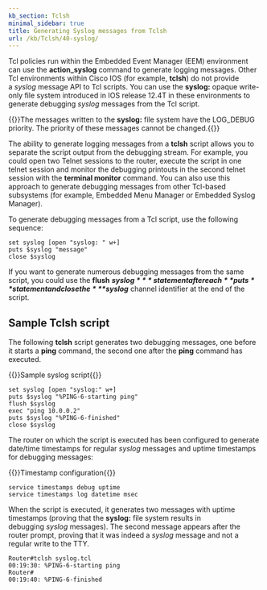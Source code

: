 ```yaml
---
kb_section: Tclsh
minimal_sidebar: true
title: Generating Syslog messages from Tclsh
url: /kb/Tclsh/40-syslog/
---
```

Tcl policies run within the Embedded Event Manager (EEM) environment can use the **action\_syslog** command to generate logging messages. Other Tcl environments within Cisco IOS (for example, **tclsh**) do not provide a *syslog* message API to Tcl scripts. You can use the **syslog:** opaque write-only file system introduced in IOS release 12.4T in these environments to generate debugging *syslog* messages from the Tcl script.

{{<note info>}}The messages written to the **syslog:** file system have the LOG\_DEBUG priority. The priority of these messages cannot be changed.{{</note>}}

The ability to generate logging messages from a **tclsh** script allows you to separate the script output from the debugging stream. For example, you could open two Telnet sessions to the router, execute the script in one telnet session and monitor the debugging printouts in the second telnet session with the **terminal monitor** command. You can also use this approach to generate debugging messages from other Tcl-based subsystems (for example, Embedded Menu Manager or Embedded Syslog Manager).

To generate debugging messages from a Tcl script, use the following sequence:

```
set syslog [open "syslog: " w+]
puts $syslog "message"
close $syslog
```

If you want to generate numerous debugging messages from the same script, you could use the **flush** ***$syslog*** statement after each **puts** statement and close the ***$syslog*** channel identifier at the end of the script.

## Sample Tclsh script

The following **tclsh** script generates two debugging messages, one before it starts a **ping** command, the second one after the **ping** command has executed.

{{<cc>}}Sample syslog script{{</cc>}}
```
set syslog [open "syslog:" w+]
puts $syslog "%PING-6-starting ping"
flush $syslog
exec "ping 10.0.0.2"
puts $syslog "%PING-6-finished"
close $syslog 
```

The router on which the script is executed has been configured to generate date/time timestamps for regular *syslog* messages and uptime timestamps for debugging messages:

{{<cc>}}Timestamp configuration{{</cc>}}
```
service timestamps debug uptime
service timestamps log datetime msec 
```

When the script is executed, it generates two messages with uptime timestamps (proving that the **syslog:** file system results in debugging *syslog* messages). The second message appears after the router prompt, proving that it was indeed a *syslog* message and not a regular write to the TTY.

```
Router#tclsh syslog.tcl
00:19:30: %PING-6-starting ping
Router#
00:19:40: %PING-6-finished
```

